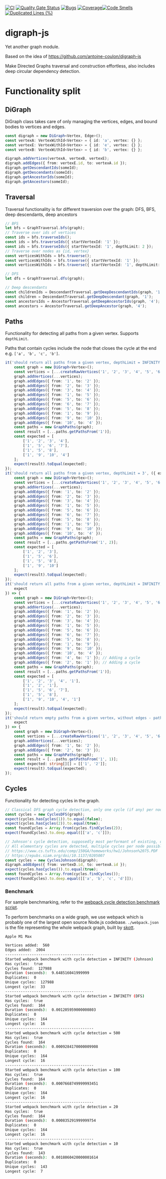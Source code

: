 [![CI](https://github.com/kt-public/digraph-js/actions/workflows/ci.yml/badge.svg?branch=main)](https://github.com/kt-public/digraph-js/actions/workflows/ci.yml)
[![Quality Gate Status](https://sonarcloud.io/api/project_badges/measure?project=kt-public_digraph-js&metric=alert_status)](https://sonarcloud.io/summary/new_code?id=kt-public_digraph-js)
[![Bugs](https://sonarcloud.io/api/project_badges/measure?project=kt-public_digraph-js&metric=bugs)](https://sonarcloud.io/summary/new_code?id=kt-public_digraph-js)
[![Coverage](https://sonarcloud.io/api/project_badges/measure?project=kt-public_digraph-js&metric=coverage)](https://sonarcloud.io/summary/new_code?id=kt-public_digraph-js)[![Code Smells](https://sonarcloud.io/api/project_badges/measure?project=kt-public_digraph-js&metric=code_smells)](https://sonarcloud.io/summary/new_code?id=kt-public_digraph-js)
[![Duplicated Lines (%)](https://sonarcloud.io/api/project_badges/measure?project=kt-public_digraph-js&metric=duplicated_lines_density)](https://sonarcloud.io/summary/new_code?id=kt-public_digraph-js)

# digraph-js

Yet another graph module.

Based on the idea of https://github.com/antoine-coulon/digraph-js

Make Directed Graphs traversal and construction effortless, also includes deep circular dependency detection.

# Functionality split

## DiGraph

DiGraph class takes care of only managing the vertices, edges, and bound bodies to vertices and edges.

```ts
const digraph = new DiGraph<Vertex, Edge>();
const vertexA: VertexWithId<Vertex> = { id: 'a', vertex: {} };
const vertexE: VertexWithId<Vertex> = { id: 'e', vertex: {} };
const vertexB: VertexWithId<Vertex> = { id: 'b', vertex: {} };

digraph.addVertices(vertexA, vertexB, vertexE);
digraph.addEdges({ from: vertexE.id, to: vertexA.id });
digraph.getDescendantIds(someId);
digraph.getDescendants(someId);
digraph.getAncestorIds(someId);
digraph.getAncestors(someId);
```

## Traversal

Traversal functionality is for different traversion over the graph: DFS, BFS, deep descendants, deep ancestors

```ts
// BFS
let bfs = GraphTraversal.bfs(graph);
// Traverse over ids of vertices
const ids = bfs.traverseIds();
const ids = bfs.traverseIds({ startVertexId: '1' });
const ids = bfs.traverseIds({ startVertexId: '1', depthLimit: 2 });
// Traverse over nodes as {id, vertex}
const verticesWithIds = bfs.traverse();
const verticesWithIds = bfs.traverse({ startVertexId: '1' });
const verticesWithIds = bfs.traverse({ startVertexId: '1', depthLimit: 2 });

// DFS
let dfs = GraphTraversal.dfs(graph);

// Deep descendants
const childrenIds = DescendantTraversal.getDeepDescendantIds(graph, '1');
const children = DescendantTraversal.getDeepDescendant(graph, '1');
const ancestorsIds = AncestorTraversal.getDeepAncestorIds(graph, '4');
const ancestors = AncestorTraversal.getDeepAncestor(graph, '4');
```

## Paths

Functionality for detecting all paths from a given vertex. Supports `depthLimit`.

Paths that contain cycles include the node that closes the cycle at the end e.g. `['a', 'b', 'c', 'b']`.

```ts
it('should return all paths from a given vertex, depthLimit = INFINITY', ({ expect }) => {
	const graph = new DiGraph<Vertex>();
	const vertices = [...createRawVertices('1', '2', '3', '4', '5', '6', '7', '8', '9', '10')];
	graph.addVertices(...vertices);
	graph.addEdges({ from: '1', to: '2' });
	graph.addEdges({ from: '2', to: '3' });
	graph.addEdges({ from: '3', to: '4' });
	graph.addEdges({ from: '1', to: '5' });
	graph.addEdges({ from: '5', to: '6' });
	graph.addEdges({ from: '6', to: '7' });
	graph.addEdges({ from: '5', to: '8' });
	graph.addEdges({ from: '1', to: '9' });
	graph.addEdges({ from: '9', to: '10' });
	graph.addEdges({ from: '10', to: '4' });
	const paths = new GraphPaths(graph);
	const result = [...paths.getPathsFrom('1')];
	const expected = [
		['1', '2', '3', '4'],
		['1', '5', '6', '7'],
		['1', '5', '8'],
		['1', '9', '10', '4']
	];
	expect(result).toEqual(expected);
});
it('should return all paths from a given vertex, depthLimit = 3', ({ expect }) => {
	const graph = new DiGraph<Vertex>();
	const vertices = [...createRawVertices('1', '2', '3', '4', '5', '6', '7', '8', '9', '10')];
	graph.addVertices(...vertices);
	graph.addEdges({ from: '1', to: '2' });
	graph.addEdges({ from: '2', to: '3' });
	graph.addEdges({ from: '3', to: '4' });
	graph.addEdges({ from: '1', to: '5' });
	graph.addEdges({ from: '5', to: '6' });
	graph.addEdges({ from: '6', to: '7' });
	graph.addEdges({ from: '5', to: '8' });
	graph.addEdges({ from: '1', to: '9' });
	graph.addEdges({ from: '9', to: '10' });
	graph.addEdges({ from: '10', to: '4' });
	const paths = new GraphPaths(graph);
	const result = [...paths.getPathsFrom('1', 2)];
	const expected = [
		['1', '2', '3'],
		['1', '5', '6'],
		['1', '5', '8'],
		['1', '9', '10']
	];
	expect(result).toEqual(expected);
});
it('should return all paths from a given vertex, depthLimit = INFINITY, with cycles', ({
	expect
}) => {
	const graph = new DiGraph<Vertex>();
	const vertices = [...createRawVertices('1', '2', '3', '4', '5', '6', '7', '8', '9', '10')];
	graph.addVertices(...vertices);
	graph.addEdges({ from: '1', to: '2' });
	graph.addEdges({ from: '2', to: '3' });
	graph.addEdges({ from: '3', to: '4' });
	graph.addEdges({ from: '1', to: '5' });
	graph.addEdges({ from: '5', to: '6' });
	graph.addEdges({ from: '6', to: '7' });
	graph.addEdges({ from: '5', to: '8' });
	graph.addEdges({ from: '1', to: '9' });
	graph.addEdges({ from: '9', to: '10' });
	graph.addEdges({ from: '10', to: '4' });
	graph.addEdges({ from: '4', to: '1' }); // Adding a cycle
	graph.addEdges({ from: '2', to: '1' }); // Adding a cycle
	const paths = new GraphPaths(graph);
	const result = [...paths.getPathsFrom('1')];
	const expected = [
		['1', '2', '3', '4', '1'],
		['1', '2', '1'],
		['1', '5', '6', '7'],
		['1', '5', '8'],
		['1', '9', '10', '4', '1']
	];
	expect(result).toEqual(expected);
});
it('should return empty paths from a given vertex, without edges - paths with just one vertex are not emitted', ({
	expect
}) => {
	const graph = new DiGraph<Vertex>();
	const vertices = [...createRawVertices('1', '2', '3', '4', '5', '6', '7', '8', '9', '10')];
	graph.addVertices(...vertices);
	graph.addEdges({ from: '1', to: '2' });
	graph.addEdges({ from: '2', to: '3' });
	const paths = new GraphPaths(graph);
	const result = [...paths.getPathsFrom('1', 1)];
	const expected: string[][] = [['1', '2']];
	expect(result).toEqual(expected);
});
```

## Cycles

Functionality for detecting cycles in the graph.

```ts
// Classical DFS graph cycle detection, only one cycle (if any) per node is detected, supports depthLimit
const cycles = new CyclesDFS(graph);
expect(cycles.hasCycles(1)).to.equal(false);
expect(cycles.hasCycles(2)).to.equal(true);
const foundCycles = Array.from(cycles.findCycles(2));
expect(foundCycles).to.deep.equal([['a', 'c']]);

// Johnson's cycle detection, supposedly most performant of existing, does not support depthLimit
// All elementary cycles are detected, multiple cycles per node possible
// https://www.cs.tufts.edu/comp/150GA/homeworks/hw1/Johnson%2075.PDF
// https://epubs.siam.org/doi/10.1137/0205007
const cycles = new CyclesJohnson(digraph);
digraph.addEdges({ from: vertexD.id, to: vertexA.id });
expect(cycles.hasCycles()).to.equal(true);
const foundCycles = Array.from(cycles.findCycles());
expect(foundCycles).to.deep.equal([['a', 'b', 'c', 'd']]);
```

### Benchmark

For sample benchmarking, refer to the [webpack cycle detection benchmark script](./benchmarks/webpack/find-cycles.js).

To perform benchmarks on a wide graph, we use webpack which is probably one of the largest open source Node.js codebase. `./webpack.json` is the file representing the whole webpack graph, built by [skott](https://github.com/antoine-coulon/skott).

`Apple M1 Max`

```bash
Vertices added:  560
Edges added:  2004
----------------------------------------
Started webpack benchmark with cycle detection = INFINITY (Johnson)
Has cycles:  true
Cycles found:  127988
Duration (seconds):  9.648516041999999
Duplicates:  0
Unique cycles:  127988
Longest cycle:  33
----------------------------------------
Started webpack benchmark with cycle detection = INFINITY (DFS)
Has cycles:  true
Cycles found:  164
Duration (seconds):  0.001205959000000803
Duplicates:  0
Unique cycles:  164
Longest cycle:  16
----------------------------------------
Started webpack benchmark with cycle detection = 500
Has cycles:  true
Cycles found:  164
Duration (seconds):  0.0009284170000009908
Duplicates:  0
Unique cycles:  164
Longest cycle:  16
----------------------------------------
Started webpack benchmark with cycle detection = 100
Has cycles:  true
Cycles found:  164
Duration (seconds):  0.0007668749999993451
Duplicates:  0
Unique cycles:  164
Longest cycle:  16
----------------------------------------
Started webpack benchmark with cycle detection = 20
Has cycles:  true
Cycles found:  164
Duration (seconds):  0.000835291999999754
Duplicates:  0
Unique cycles:  164
Longest cycle:  16
----------------------------------------
Started webpack benchmark with cycle detection = 10
Has cycles:  true
Cycles found:  143
Duration (seconds):  0.0018060420000001614
Duplicates:  0
Unique cycles:  143
Longest cycle:  7
```
